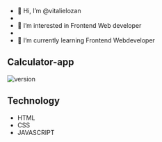 - 👋 Hi, I’m @vitalielozan
-
- 👀 I’m interested in Frontend Web developer
-
- 🌱 I’m currently learning Frontend Webdeveloper

## Calculator-app

<img alt="version" src="https://img.shields.io/badge/version-1.0.0-blue.svg?cacheSeconds=2592000" />

## Technology

- HTML
- CSS
- JAVASCRIPT
